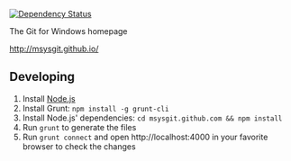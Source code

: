 [![Dependency Status](https://david-dm.org/msysgit/msysgit.github.com.svg)](https://david-dm.org/msysgit/msysgit.github.com)

The Git for Windows homepage

http://msysgit.github.io/


## Developing

1. Install [Node.js](http://nodejs.org/)
2. Install Grunt: `npm install -g grunt-cli`
3. Install Node.js' dependencies: `cd msysgit.github.com && npm install`
4. Run `grunt` to generate the files
5. Run `grunt connect` and open http://localhost:4000
   in your favorite browser to check the changes

